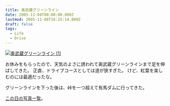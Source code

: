 ```yaml
---
title: 奥武蔵グリーンライン
date: 2005-11-04T00:00:00.000Z
lastmod: 2005-11-08T16:25:14.000Z
draft: false
tags:
  - Life
  - Drive
---
```


[![奥武蔵グリーンライン (1)](https://farm1.staticflickr.com/32/60381323_671c8ee6e7_m.jpg "奥武蔵グリーンライン (1)")](http://www.flickr.com/photos/machu/60381323/)

お休みをもらったので、天気のよさに誘われて奥武蔵グリーンラインまで足を伸ばしてきた。 正直、ドライブコースとしては道が狭すぎた。 けど、紅葉を楽しむのには最適だったな。

グリーンラインを下った後は、峠を一つ超えて有馬ダムに行ってきた。

[この日の写真一覧](http://www.flickr.com/photos/machu/archives/date-taken/2005/11/04/)。

